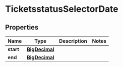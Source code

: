 
# TicketsstatusSelectorDate

## Properties
Name | Type | Description | Notes
------------ | ------------- | ------------- | -------------
**start** | [**BigDecimal**](BigDecimal.md) |  | 
**end** | [**BigDecimal**](BigDecimal.md) |  | 



